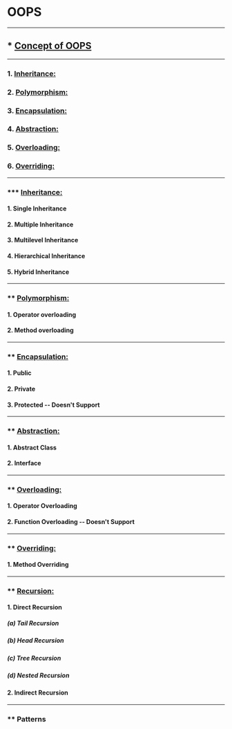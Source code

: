 # OOPS

--------------------------
## * <a href="https://github.com/RishavMishraRM/OOPS">Concept of OOPS </a>
--------------------------
### 1. <a href="https://github.com/RishavMishraRM/OOPS/blob/main/Inheritance.ipynb">Inheritance:</a>
### 2. <a href="https://github.com/RishavMishraRM/OOPS/blob/main/Polymorphism.ipynb">Polymorphism:</a>
### 3. <a href="https://github.com/RishavMishraRM/OOPS/blob/main/Encapsulation.ipynb">Encapsulation:</a>
### 4. <a href="https://github.com/RishavMishraRM/OOPS/blob/main/Abstraction.ipynb">Abstraction:</a>
### 5. <a href="https://github.com/RishavMishraRM/OOPS/blob/main/Overloading.ipynb">Overloading:</a>
### 6. <a href="https://github.com/RishavMishraRM/OOPS/blob/main/Overriding.ipynb">Overriding:</a>
--------------------------

### *** <a href="https://github.com/RishavMishraRM/OOPS/blob/main/Inheritance.ipynb">Inheritance:</a>

#### 1. Single Inheritance
#### 2. Multiple Inheritance
#### 3. Multilevel Inheritance
#### 4. Hierarchical Inheritance
#### 5. Hybrid Inheritance

--------------------------

### ** <a href="https://github.com/RishavMishraRM/OOPS/blob/main/Polymorphism.ipynb">Polymorphism:</a>

#### 1. Operator overloading
#### 2. Method overloading

--------------------------

### ** <a href="https://github.com/RishavMishraRM/OOPS/blob/main/Encapsulation.ipynb">Encapsulation:</a>

#### 1. Public
#### 2. Private
#### 3. Protected -- Doesn't Support 

--------------------------

### ** <a href="https://github.com/RishavMishraRM/OOPS/blob/main/Abstraction.ipynb">Abstraction:</a>

#### 1. Abstract Class
#### 2. Interface

--------------------------

### ** <a href="https://github.com/RishavMishraRM/OOPS/blob/main/Overloading.ipynb">Overloading:</a>

#### 1. Operator Overloading
#### 2. Function Overloading -- Doesn't Support 

--------------------------

### ** <a href="https://github.com/RishavMishraRM/OOPS/blob/main/Overriding.ipynb">Overriding:</a>

#### 1. Method Overriding

--------------------------

### ** <a href="https://github.com/RishavMishraRM/OOPS/blob/main/Recursion.ipynb">Recursion:</a>

#### 1. Direct Recursion

##### (a) Tail Recursion
##### (b) Head Recursion
##### (c) Tree Recursion
##### (d) Nested Recursion


#### 2. Indirect Recursion

--------------------------

### ** Patterns
